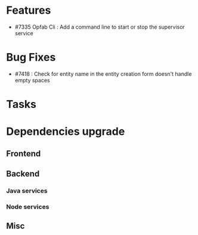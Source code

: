 
# Features
- #7335 Opfab Cli : Add a command line to start or stop the supervisor service

# Bug Fixes
- #7418 : Check for entity name in the entity creation form doesn't handle empty spaces


# Tasks


# Dependencies upgrade


## Frontend
  
## Backend 

### Java services 


### Node services


## Misc 






